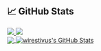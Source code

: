 ## &#x1f4c8; GitHub Stats

<a href="https://github.com/mistaste?tab=followers">
  <img src="https://img.shields.io/github/followers/mistaste">
</a>

<a href="https://github.com/mistaste">
   <img src="https://komarev.com/ghpvc/?username=mistaste">
</a>
</br>

<a href="https://github.com/mistaste">
  <img align="center" src="https://github-readme-stats.vercel.app/api/top-langs/?username=mistaste&title_color=fff&text_color=fff&icon_color=ffff00&bg_color=1a1c1f" />
</a>

<a href="https://github.com/mistaste">
  <img align="center" src="https://github-readme-stats.vercel.app/api?username=mistaste&show_icons=true&line_height=27&count_private=true&title_color=fff&text_color=fff&icon_color=ffff00&bg_color=1a1c1f" alt="wirestivus's GitHub Stats" />
</a>
</br>
</br>
